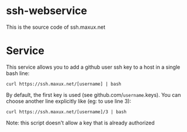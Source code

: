 # ssh-webservice
This is the source code of ssh.maxux.net

# Service
This service allows you to add a github user ssh key to a host in a single bash line:
```
curl https://ssh.maxux.net/[username] | bash
```

By default, the first key is used (see github.com/`username`.keys). You can choose another line explicitly like (eg: to use line 3):
```
curl https://ssh.maxux.net/[username]/3 | bash
```

Note: this script doesn't allow a key that is already authorized
